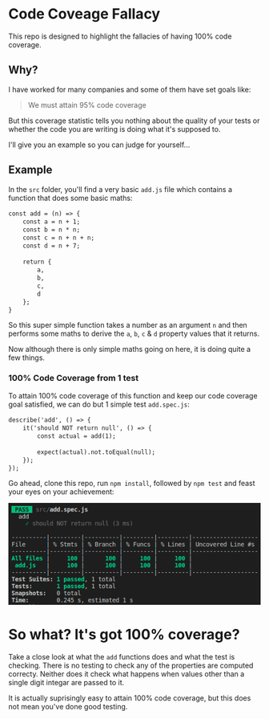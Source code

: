 # Code Coveage Fallacy
This repo is designed to highlight the fallacies of having 100% code coverage.

## Why?
I have worked for many companies and some of them have set goals like: 
> We must attain 95% code coverage

But this coverage statistic tells you nothing about the quality of your tests or whether the code you are writing is doing what it's supposed to.

I'll give you an example so you can judge for yourself...

## Example
In the `src` folder, you'll find a very basic `add.js` file which contains a function that does some basic maths:

```
const add = (n) => {
    const a = n + 1;
    const b = n * n;
    const c = n + n + n;
    const d = n + 7;

    return {
        a,
        b,
        c,
        d
    };
}
```

So this super simple function takes a number as an argument `n` and then performs some maths to derive the `a`, `b`, `c` & `d` property values that it returns.

Now although there is only simple maths going on here, it is doing quite a few things.

### 100% Code Coverage from 1 test
To attain 100% code coverage of this function and keep our code coverage goal satisfied, we can do but 1 simple test `add.spec.js`:
```
describe('add', () => {
    it('should NOT return null', () => {
        const actual = add(1);

        expect(actual).not.toEqual(null);
    });
});
```

Go ahead, clone this repo, run `npm install`, followed by `npm test` and feast your eyes on your achievement:

![Code coverage output](assets/coverage-output.png)

# So what? It's got 100% coverage?
Take a close look at what the `add` functions does and what the test is checking. There is no testing to check any of the properties are computed correcty. Neither does it check what happens when values other than a single digit integar are passed to it.

It is actually suprisingly easy to attain 100% code coverage, but this does not mean you've done good testing.